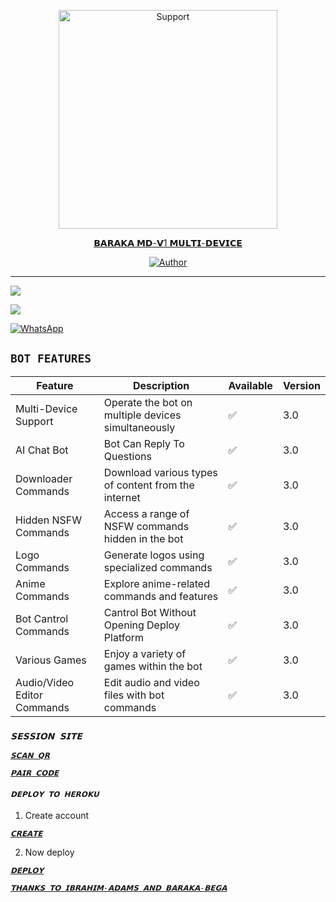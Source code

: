 </p>
<p align="center">
  <a href="https://chat.whatsapp.com/JIJplkiYyrFE4dyFGade43">
    <img alt=Support height="350" src="https://telegra.ph/file/c49429f9051bd41ad96dc.jpg"> 
    </p>
<p align="center"> 
 𝗕𝗔𝗥𝗔𝗞𝗔 𝗠𝗗-𝗩1 𝗠𝗨𝗟𝗧𝗜-𝗗𝗘𝗩𝗜𝗖𝗘
  </a>
</p>
<p align="center">
<a href="https://github.com/ibrahimaitech"><img title="Author" src="https://img.shields.io/bad/BARAKA MD-MULTI_DEVICE-black?style=for-the-badge&logo=github"></a>
<p/>



---  

</p>


   <p align="left">
  <a href="https://github.com/ibrahimaitech/BARAKA-XMD/fork">
    <img src="https://img.shields.io/github/forks/ibrahimaitech/BARAKA-XMD?label=Fork&style=social">
  <p align="left"> 
  <a href="https://github.com/ibrahimaitech/BARAKA-XMD/stargazers">
    <img src="https://img.shields.io/github/stars/ibrahimaitech/BARAKA-XMD?style=social">
      
  
 



<a href="https://whatsapp.com/channel/0029VaZuGSxEawdxZK9CzM0Y"><img alt="WhatsApp" src="https://img.shields.io/badge/-Whatsapp%20Channel-yellow?style=for-the-badge&logo=whatsapp&logoColor=black"/></a>


## `BOT FEATURES`
| Feature                          | Description                                             | Available    | Version    |
| ---------------------------------| ------------------------------------------------------- | ------------ | ---------- |
| Multi-Device Support             | Operate the bot on multiple devices simultaneously      | ✅           | 3.0        |
| AI Chat Bot                      | Bot Can Reply To Questions                              | ✅           | 3.0        |
| Downloader Commands              | Download various types of content from the internet     | ✅           | 3.0        |
| Hidden NSFW Commands             | Access a range of NSFW commands hidden in the bot       | ✅           | 3.0        |
| Logo Commands                    | Generate logos using specialized commands               | ✅           | 3.0        |
| Anime Commands                   | Explore anime-related commands and features             | ✅           | 3.0        |
| Bot Cantrol Commands             | Cantrol Bot Without Opening Deploy Platform             | ✅           | 3.0        |
| Various Games                    | Enjoy a variety of games within the bot                 | ✅           | 3.0        |
| Audio/Video Editor Commands      | Edit audio and video files with bot commands            | ✅           | 3.0        |


 






### *`𝗦𝗘𝗦𝗦𝗜𝗢𝗡 𝗦𝗜𝗧𝗘`*




[*`𝗦𝗖𝗔𝗡 𝗤𝗥`*](https://baraka-pair-code1-2214cd943a75.herokuapp.com/qr)




[*`𝗣𝗔𝗜𝗥 𝗖𝗢𝗗𝗘`*](https://baraka-pair-code1-2214cd943a75.herokuapp.com/pair)




#### *`𝗗𝗘𝗣𝗟𝗢𝗬 𝗧𝗢 𝗛𝗘𝗥𝗢𝗞𝗨`*




1. Create account



    
[*`𝗖𝗥𝗘𝗔𝗧𝗘`*](https://signup.heroku.com/login)




2. Now deploy



    
[*`𝗗𝗘𝗣𝗟𝗢𝗬`*](https://dashboard.heroku.com/new?template=https://github.com/ibrahimaitech/BARAKA-MD)












[*`𝗧𝗛𝗔𝗡𝗞𝗦 𝗧𝗢 𝗜𝗕𝗥𝗔𝗛𝗜𝗠-𝗔𝗗𝗔𝗠𝗦 𝗔𝗡𝗗 𝗕𝗔𝗥𝗔𝗞𝗔-𝗕𝗘𝗚𝗔`*](https://whatsapp.com/channel/0029VaZuGSxEawdxZK9CzM0Y)
